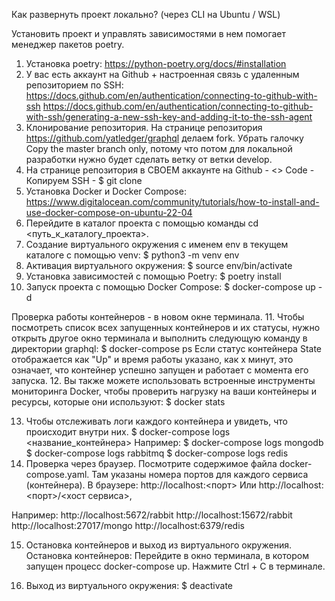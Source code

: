 Как развернуть проект локально? (через CLI на Ubuntu / WSL)

Установить проект и управлять зависимостями в нем помогает менеджер пакетов poetry.
1. Установка poetry: https://python-poetry.org/docs/#installation
2. У вас есть аккаунт на Github + настроенная связь с удаленным репозиторием по SSH:
  https://docs.github.com/en/authentication/connecting-to-github-with-ssh
  https://docs.github.com/en/authentication/connecting-to-github-with-ssh/generating-a-new-ssh-key-and-adding-it-to-the-ssh-agent
3. Клонирование репозитория. На странице репозитория https://github.com/yatledger/graphql делаем fork.
Убрать галочку Copy the master branch only, потому что потом для локальной разработки нужно будет сделать ветку от ветки develop.
4. На странице репозитория в СВОЕМ аккаунте на Github - <> Code - Копируем SSH - 
  $ git clone <SSH>
5. Установка Docker и Docker Compose: https://www.digitalocean.com/community/tutorials/how-to-install-and-use-docker-compose-on-ubuntu-22-04
6. Перейдите в каталог проекта с помощью команды cd <путь_к_каталогу_проекта>.
7. Создание виртуального окружения с именем env в текущем каталоге с помощью venv:
  $ python3 -m venv env
8. Активация виртуального окружения:
$ source env/bin/activate
9. Установка зависимостей с помощью Poetry:
$ poetry install
10. Запуск проекта с помощью Docker Compose:
$ docker-compose up -d

Проверка работы контейнеров - в новом окне терминала.
11. Чтобы посмотреть список всех запущенных контейнеров и их статусы, нужно открыть другое окно терминала и выполнить следующую команду в директории graphql:
  $ docker-compose ps
Если статус контейнера State отображается как "Up" и время работы указано, как x минут, это означает, что контейнер успешно запущен и работает с момента его запуска.
12. Вы также можете использовать встроенные инструменты мониторинга Docker, чтобы проверить нагрузку на ваши контейнеры и ресурсы, которые они используют:
  $ docker stats

13. Чтобы отслеживать логи каждого контейнера и увидеть, что происходит внутри них. 
  $ docker-compose logs <название_контейнера> 
Например:
  $ docker-compose logs mongodb
  $ docker-compose logs rabbitmq
  $ docker-compose logs redis
14. Проверка через браузер. Посмотрите содержимое файла docker-compose.yaml. 
Там указаны номера портов для каждого сервиса (контейнера). В браузере:
http://localhost:<порт>
Или
http://localhost:<порт>/<хост сервиса>, 

Например: 
http://localhost:5672/rabbit
http://localhost:15672/rabbit
http://localhost:27017/mongo
http://localhost:6379/redis

15. Остановка контейнеров и выход из виртуального окружения.
Остановка контейнеров: Перейдите в окно терминала, в котором запущен процесс docker-compose up. 
Нажмите Ctrl + C в терминале.

16. Выход из виртуального окружения:
  $ deactivate

